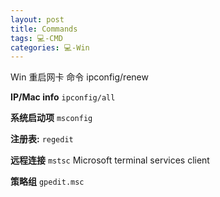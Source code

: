 ```yaml
---
layout: post
title: Commands  
tags: 💻-CMD
categories: 💻-Win
---
```

Win 重启网卡 命令  ipconfig/renew





**IP/Mac info**
`ipconfig/all`   

**系统启动项**
`msconfig`

**注册表:**
`regedit`


**远程连接**
`mstsc`    Microsoft terminal services client  


**策略组**
`gpedit.msc`  



